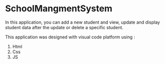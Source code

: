 # SchoolMangmentSystem

In this application, you can add a new student and view, update and display student data after the update or delete a specific student.

This application was designed with visual code platform using :

1. Html
2. Css
3. JS
 
